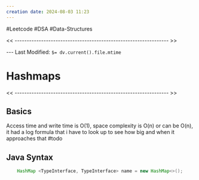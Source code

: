 ```yaml
---
creation date: 2024-08-03 11:23
---
```

#Leetcode #DSA #Data-Structures

<< ---------------------------------------------------------------- >>

 --- Last Modified: `$= dv.current().file.mtime`

# Hashmaps

<< ---------------------------------------------------------------- >>

## Basics
Access time and write time is O(1), space complexity is O(n) or can be O(n), it had a log formula that i have to look up to see how big and when it approaches that #todo 


## Java Syntax
``` java
	HashMap <TypeInterface, TypeInterface> name = new HashMap<>();
```

